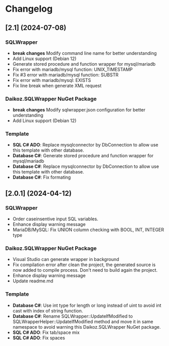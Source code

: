 # Changelog

## [2.1] (2024-07-08)

### SQLWrapper
- **break changes** Modify command line name for better understanding
- Add Linux support (Debian 12)
- Generate stored procedure and function wrapper for mysql/mariadb
- Fix error with mariadb/mysql function: UNIX_TIMESTAMP
- Fix #3 error with mariadb/mysql function: SUBSTR
- Fix error with mariadb/mysql: EXISTS
- Fix line break when generate XML request

### Daikoz.SQLWrapper NuGet Package
- **break changes** Modify sqlwrapper.json configuration for better understanding
- Add Linux support (Debian 12)

### Template
- **SQL C# ADO**: Replace mysqlconnector by DbConnection to allow use this template with other database.
- **Database C#**: Generate stored procedure and function wrapper for mysql/mariadb
- **Database C#**: Replace mysqlconnector by DbConnection to allow use this template with other database.
- **Database C#**: Fix formating


## [2.0.1] (2024-04-12)

### SQLWrapper
- Order caseinsentive input SQL variables.
- Enhance display warning message
- MariaDB/MySQL: Fix UNION column checking with BOOL, INT, INTEGER type

### Daikoz.SQLWrapper NuGet Package
- Visual Studio can generate wrapper in background
- Fix compilation error after clean the project, the generated source is now added to compile process. Don't need to build again the project.
- Enhance display warning message
- Update readme.md

### Template
- **Database C#**: Use int type for length or long instead of uint to avoid int cast with index of string function.
- **Database C#**: Rename SQLWrapper::UpdateIfModified to SQLWrapperHelper::UpdateIfModified method and move it in same namespace to avoid warning this Daikoz.SQLWrapper NuGet package.
- **SQL C# ADO**: Fix tab/space mix
- **SQL C# ADO**: Fix spaces
